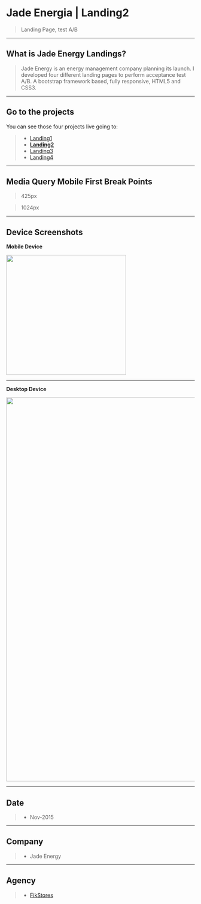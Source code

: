 # Jade Energia | Landing2

> Landing Page, test A/B


----
## What is Jade Energy Landings?

> Jade Energy is an energy management company planning its launch. I developed four different landing pages to perform acceptance test A/B. A bootstrap framework based, fully responsive, HTML5 and CSS3.


----
## Go to the projects
You can see those four projects live going to: 

>* [Landing1](https://margaomar.com/en/jadeEnergia/Landing1/index.html) 
>* **[Landing2](https://margaomar.com/en/jadeEnergia/Landing2/index.html)**
>* [Landing3](https://margaomar.com/en/jadeEnergia/Landing3/index.html) 
>* [Landing4](https://margaomar.com/en/jadeEnergia/Landing4/index.html) 


----
## Media Query Mobile First Break Points

>425px

>1024px

----
## Device Screenshots
**Mobile Device**


<img src="screenshots/landing2_iPhone6.jpg" width="320px">


----


**Desktop Device**

<img src="screenshots/landing2_Desktop.jpg" width="1024px">



----
## Date
>* Nov-2015

----
## Company
>* Jade Energy

----
## Agency
>* [FikStores](https://thefik.com)

